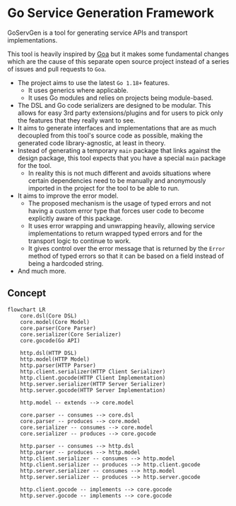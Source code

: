 # Go Service Generation Framework

GoServGen is a tool for generating service APIs and transport implementations.

This tool is heavily inspired by [Goa](https://github.com/goadesign/goa) but it makes
some fundamental changes which are the cause of this separate open source project
instead of a series of issues and pull requests to `Goa`.

* The project aims to use the latest `Go 1.18+` features.
    * It uses generics where applicable.
    * It uses Go modules and relies on projects being module-based.
* The DSL and Go code serializers are designed to be modular. This allows for
  easy 3rd party extensions/plugins and for users to pick only the features
  that they really want to see.
* It aims to generate interfaces and implementations that are as much decoupled
  from this tool's source code as possible, making the generated code
  library-agnostic, at least in theory.
* Instead of generating a temporary `main` package that links against the design
  package, this tool expects that you have a special `main` package for the tool.
    * In reality this is not much different and avoids situations where certain
      dependencies need to be manually and anonymously imported in the project
      for the tool to be able to run.
* It aims to improve the error model.
    * The proposed mechanism is the usage of typed errors and not having a
      custom error type that forces user code to become explicitly aware of
      this package.
    * It uses error wrapping and unwrapping heavily, allowing service
      implementations to return wrapped typed errors and for the transport
      logic to continue to work.
    * It gives control over the error message that is returned by the
      `Error` method of typed errors so that it can be based on a field
      instead of being a hardcoded string.
* And much more.

## Concept

```mermaid
flowchart LR
    core.dsl(Core DSL)
    core.model(Core Model)
    core.parser(Core Parser)
    core.serializer(Core Serializer)
    core.gocode(Go API)

    http.dsl(HTTP DSL)
    http.model(HTTP Model)
    http.parser(HTTP Parser)
    http.client.serializer(HTTP Client Serializer)
    http.client.gocode(HTTP Client Implementation)
    http.server.serializer(HTTP Server Serializer)
    http.server.gocode(HTTP Server Implementation)

    http.model -- extends --> core.model

    core.parser -- consumes --> core.dsl
    core.parser -- produces --> core.model
    core.serializer -- consumes --> core.model
    core.serializer -- produces --> core.gocode

    http.parser -- consumes --> http.dsl
    http.parser -- produces --> http.model
    http.client.serializer -- consumes --> http.model
    http.client.serializer -- produces --> http.client.gocode
    http.server.serializer -- consumes --> http.model
    http.server.serializer -- produces --> http.server.gocode

    http.client.gocode -- implements --> core.gocode
    http.server.gocode -- implements --> core.gocode
```
